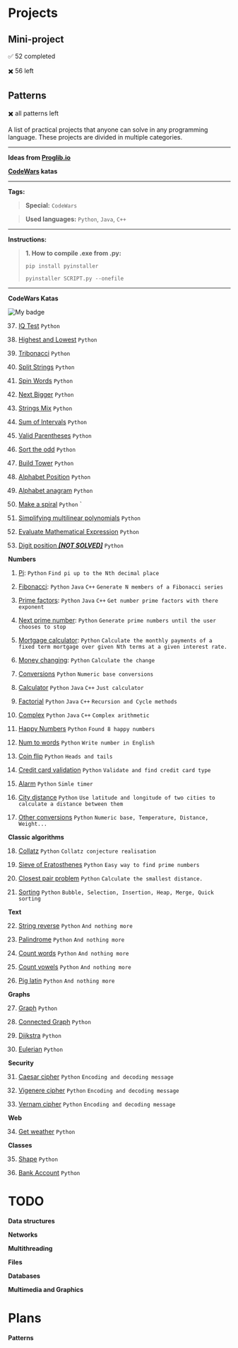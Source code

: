 # Projects

## Mini-project

:white_check_mark: 52 completed

:heavy_multiplication_x: 56 left

## Patterns

:heavy_multiplication_x: all patterns left

A list of practical projects that anyone can solve in any programming language. These projects are divided in multiple categories.

---

**Ideas from [Proglib.io](https://proglib.io/p/project-list/amp/)** 

**[CodeWars](https://www.codewars.com/) katas** 

---

**Tags:**

> **Special:** `CodeWars`

> **Used languages:** `Python`, `Java`, `C++`

---

**Instructions:**

> **1. How to compile .exe from .py:**
>
> `pip install pyinstaller`
>
> `pyinstaller SCRIPT.py --onefile`

---
**CodeWars Katas**

![My badge](https://www.codewars.com/users/MikhailGrigorevP/badges/large)


37. [IQ Test](https://github.com/MikhailGrigorevP/Projects/blob/master/CW/IQ_Test) `Python` 

38. [Highest and Lowest](https://github.com/MikhailGrigorevP/Projects/blob/master/CW/HL) `Python` 

39. [Tribonacci](https://github.com/MikhailGrigorevP/Projects/blob/master/CW/Tribonacci) `Python` 

40. [Split Strings](https://github.com/MikhailGrigorevP/Projects/blob/master/CW/SplitStrings) `Python` 

41. [Spin Words](https://github.com/MikhailGrigorevP/Projects/blob/master/CW/SpinWords) `Python` 

42. [Next Bigger](https://github.com/MikhailGrigorevP/Projects/blob/master/CW/NextBigger) `Python` 

43. [Strings Mix](https://github.com/MikhailGrigorevP/Projects/blob/master/CW/StringsMix) `Python` 

44. [Sum of Intervals](https://github.com/MikhailGrigorevP/Projects/blob/master/CW/SumofIntervals) `Python` 

45. [Valid Parentheses](https://github.com/MikhailGrigorevP/Projects/blob/master/CW/ValidParentheses) `Python` 

46. [Sort the odd](https://github.com/MikhailGrigorevP/Projects/blob/master/CW/Sorttheodd) `Python` 

47. [Build Tower](https://github.com/MikhailGrigorevP/Projects/blob/master/CW/BuildTower) `Python` 

48. [Alphabet Position](https://github.com/MikhailGrigorevP/Projects/blob/master/CW/AlphabetPosition) `Python` 

49. [Alphabet anagram](https://github.com/MikhailGrigorevP/Projects/blob/master/CW/Anagram) `Python` 

50. [Make a spiral](https://github.com/MikhailGrigorevP/Projects/blob/master/CW/MakeSpiral) `Python` `

51. [Simplifying multilinear polynomials](https://github.com/MikhailGrigorevP/Projects/blob/master/CW/Simplifying) `Python` 

52. [Evaluate Mathematical Expression](https://github.com/MikhailGrigorevP/Projects/blob/master/CW/EvaluateMathematicalExpression) `Python` 

53. [Digit position **_[NOT SOLVED]_**](https://github.com/MikhailGrigorevP/Projects/blob/master/CW/DigitPostion) `Python` 

**Numbers**

1. [Pi](https://github.com/MikhailGrigorevP/Projects/blob/master/Numbers/Pi): `Python` `Find pi up to the Nth decimal place` 

2. [Fibonacci](https://github.com/MikhailGrigorevP/Projects/blob/master/Numbers/Fibonacci): `Python` `Java` `C++` `Generate N members of a Fibonacci series`

3. [Prime factors](https://github.com/MikhailGrigorevP/Projects/blob/master/Numbers/Prime): `Python` `Java` `C++` `Get number prime factors with there exponent`

4. [Next prime number](https://github.com/MikhailGrigorevP/Projects/blob/master/Numbers/nextPrime): `Python` `Generate prime numbers until the user chooses to stop`

5. [Mortgage calculator](https://github.com/MikhailGrigorevP/Projects/blob/master/Numbers/Mortgage): `Python`  `Calculate the monthly payments of a fixed term mortgage over given Nth terms at a given interest rate.`

6. [Money changing](https://github.com/MikhailGrigorevP/Projects/blob/master/Numbers/MoneyChanging): `Python` `Calculate the change`

7. [Conversions](https://github.com/MikhailGrigorevP/Projects/blob/master/Numbers/Conversions) `Python` `Numeric base conversions`

8. [Calculator](https://github.com/MikhailGrigorevP/Projects/blob/master/Numbers/Calculator) `Python` `Java` `C++` `Just calculator`

9. [Factorial](https://github.com/MikhailGrigorevP/Projects/blob/master/Numbers/Factorial) `Python` `Java` `C++` `Recursion and Cycle methods`

10. [Complex](https://github.com/MikhailGrigorevP/Projects/blob/master/Numbers/Complex) `Python` `Java` `C++` `Complex arithmetic`

11. [Happy Numbers](https://github.com/MikhailGrigorevP/Projects/blob/master/Numbers/HappyNumber) `Python` `Found 8 happy numbers`

12. [Num to words](https://github.com/MikhailGrigorevP/Projects/blob/master/Numbers/NumToWords) `Python` `Write number in English`

13. [Coin flip](https://github.com/MikhailGrigorevP/Projects/blob/master/Numbers/CoinFlip) `Python` `Heads and tails`

14. [Credit card validation](https://github.com/MikhailGrigorevP/Projects/blob/master/Numbers/CreditCard) `Python` `Validate and find credit card type`

15. [Alarm](https://github.com/MikhailGrigorevP/Projects/blob/master/Numbers/Alarm) `Python` `Simle timer`

16. [City distance](https://github.com/MikhailGrigorevP/Projects/blob/master/Numbers/cityDistance) `Python` `Use latitude and longitude of two cities to calculate a distance between them`

17. [Other conversions](https://github.com/MikhailGrigorevP/Projects/blob/master/Numbers/Conversions) `Python` `Numeric base, Temperature, Distance, Weight...`

**Classic algorithms**

18. [Collatz](https://github.com/MikhailGrigorevP/Projects/blob/master/ClassicAlgorithms/Collatz) `Python` `Collatz conjecture realisation`

19. [Sieve of Eratosthenes](https://github.com/MikhailGrigorevP/Projects/blob/master/ClassicAlgorithms/SieveofEratosthenes) `Python` `Easy way to find prime numbers`

20. [Closest pair problem](https://github.com/MikhailGrigorevP/Projects/blob/master/ClassicAlgorithms/ClosestPairProblen) `Python` `Calculate the smallest distance.`

21. [Sorting](https://github.com/MikhailGrigorevP/Projects/blob/master/ClassicAlgorithms/Sorting) `Python` `Bubble, Selection, Insertion, Heap, Merge, Quick sorting`

**Text**

22. [String reverse](https://github.com/MikhailGrigorevP/Projects/blob/master/Text/ReverseString) `Python` `And nothing more`

23. [Palindrome](https://github.com/MikhailGrigorevP/Projects/blob/master/Text/Palindrome) `Python` `And nothing more`

24. [Count words](https://github.com/MikhailGrigorevP/Projects/blob/master/Text/CountWords) `Python` `And nothing more`

25. [Count vowels](https://github.com/MikhailGrigorevP/Projects/blob/master/Text/CountVowels) `Python` `And nothing more`

26. [Pig latin](https://github.com/MikhailGrigorevP/Projects/blob/master/Text/PigLatin) `Python` `And nothing more`

**Graphs**

27. [Graph](https://github.com/MikhailGrigorevP/Projects/blob/master/Graphs) `Python`

28. [Connected Graph](https://github.com/MikhailGrigorevP/Projects/blob/master/Graphs) `Python`

29. [Dijkstra](https://github.com/MikhailGrigorevP/Projects/blob/master/Graphs) `Python`

30. [Eulerian](https://github.com/MikhailGrigorevP/Projects/blob/master/Graphs) `Python`

**Security**

31. [Caesar cipher](https://github.com/MikhailGrigorevP/Projects/blob/master/Security/CaesarCipher) `Python` `Encoding and decoding message`

32. [Vigenere cipher](https://github.com/MikhailGrigorevP/Projects/blob/master/Security/VigenereCipher) `Python` `Encoding and decoding message`

33. [Vernam cipher](https://github.com/MikhailGrigorevP/Projects/blob/master/Security/VernamCipher) `Python` `Encoding and decoding message`

**Web**

34. [Get weather](https://github.com/MikhailGrigorevP/Projects/blob/master/Web/Weather) `Python` 

**Classes**

35. [Shape](https://github.com/MikhailGrigorevP/Projects/blob/master/Classes/Shape) `Python` 

36. [Bank Account](https://github.com/MikhailGrigorevP/Projects/blob/master/Classes/BankAccount) `Python` 



# TODO

**Data structures**

**Networks**

**Multithreading**

**Files**

**Databases**

**Multimedia and Graphics**

# Plans

**Patterns**


